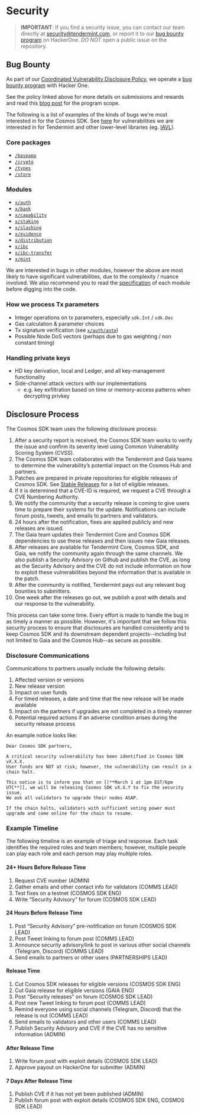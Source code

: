 # Security

> **IMPORTANT**: If you find a security issue, you can contact our team directly at
> security@tendermint.com, or report it to our [bug bounty program](https://hackerone.com/tendermint) on HackerOne. _DO NOT_ open a public issue on the repository.

## Bug Bounty

As part of our [Coordinated Vulnerability Disclosure Policy](https://tendermint.com/security), we operate a
[bug bounty program](https://hackerone.com/tendermint) with Hacker One.

See the policy linked above for more details on submissions and rewards and read
this [blog post](https://blog.cosmos.network/bug-bounty-program-for-tendermint-cosmos-833c67693586) for the program scope.

The following is a list of examples of the kinds of bugs we're most interested
in for the Cosmos SDK. See [here](https://github.com/tendermint/tendermint/blob/master/SECURITY.md) for vulnerabilities we are interested
in for Tendermint and other lower-level libraries (eg. [IAVL](https://github.com/tendermint/iavl)).

### Core packages

- [`/baseapp`](https://github.com/Stride-Labs/cosmos-sdk/tree/master/baseapp)
- [`/crypto`](https://github.com/Stride-Labs/cosmos-sdk/tree/master/crypto)
- [`/types`](https://github.com/Stride-Labs/cosmos-sdk/tree/master/types)
- [`/store`](https://github.com/Stride-Labs/cosmos-sdk/tree/master/store)

### Modules

- [`x/auth`](https://github.com/Stride-Labs/cosmos-sdk/tree/master/x/auth)
- [`x/bank`](https://github.com/Stride-Labs/cosmos-sdk/tree/master/x/bank)
- [`x/capability`](https://github.com/Stride-Labs/cosmos-sdk/tree/master/x/capability)
- [`x/staking`](https://github.com/Stride-Labs/cosmos-sdk/tree/master/x/staking)
- [`x/slashing`](https://github.com/Stride-Labs/cosmos-sdk/tree/master/x/slashing)
- [`x/evidence`](https://github.com/Stride-Labs/cosmos-sdk/tree/master/x/evidence)
- [`x/distribution`](https://github.com/Stride-Labs/cosmos-sdk/tree/master/x/distribution)
- [`x/ibc`](https://github.com/Stride-Labs/cosmos-sdk/tree/master/x/ibc)
- [`x/ibc-transfer`](https://github.com/Stride-Labs/cosmos-sdk/tree/master/x/ibc-transfer)
- [`x/mint`](https://github.com/Stride-Labs/cosmos-sdk/tree/master/x/mint)

We are interested in bugs in other modules, however the above are most likely to
have significant vulnerabilities, due to the complexity / nuance involved. We
also recommend you to read the [specification](https://github.com/Stride-Labs/cosmos-sdk/blob/master/docs/building-modules/README.md) of each module before digging into
the code.

### How we process Tx parameters

- Integer operations on tx parameters, especially `sdk.Int` / `sdk.Dec`
- Gas calculation & parameter choices
- Tx signature verification (see [`x/auth/ante`](https://github.com/Stride-Labs/cosmos-sdk/tree/master/x/auth/ante))
- Possible Node DoS vectors (perhaps due to gas weighting / non constant timing)

### Handling private keys

- HD key derivation, local and Ledger, and all key-management functionality
- Side-channel attack vectors with our implementations
  - e.g. key exfiltration based on time or memory-access patterns when decrypting privkey

## Disclosure Process

The Cosmos SDK team uses the following disclosure process:

1. After a security report is received, the Cosmos SDK team works to verify the issue and confirm its severity level using Common Vulnerability Scoring System (CVSS).
1. The Cosmos SDK team collaborates with the Tendermint and Gaia teams to determine the vulnerability’s potential impact on the Cosmos Hub and partners.
1. Patches are prepared in private repositories for eligible releases of Cosmos SDK. See [Stable Releases](https://github.com/Stride-Labs/cosmos-sdk/blob/master/STABLE_RELEASES.md) for a list of eligible releases.
1. If it is determined that a CVE-ID is required, we request a CVE through a CVE Numbering Authority.
1. We notify the community that a security release is coming to give users time to prepare their systems for the update. Notifications can include forum posts, tweets, and emails to partners and validators.
1. 24 hours after the notification, fixes are applied publicly and new releases are issued.
1. The Gaia team updates their Tendermint Core and Cosmos SDK dependencies to use these releases and then issues new Gaia releases.
1. After releases are available for Tendermint Core, Cosmos SDK, and Gaia, we notify the community again through the same channels. We also publish a Security Advisory on Github and publish the CVE, as long as the Security Advisory and the CVE do not include information on how to exploit these vulnerabilities beyond the information that is available in the patch.
1. After the community is notified, Tendermint pays out any relevant bug bounties to submitters.
1. One week after the releases go out, we publish a post with details and our response to the vulnerability.

This process can take some time. Every effort is made to handle the bug in as timely a manner as possible. However, it's important that we follow this security process to ensure that disclosures are handled consistently and to keep Cosmos SDK and its downstream dependent projects--including but not limited to Gaia and the Cosmos Hub--as secure as possible.

### Disclosure Communications

Communications to partners usually include the following details:

1. Affected version or versions
1. New release version
1. Impact on user funds
1. For timed releases, a date and time that the new release will be made available
1. Impact on the partners if upgrades are not completed in a timely manner
1. Potential required actions if an adverse condition arises during the security release process

An example notice looks like:

```
Dear Cosmos SDK partners,

A critical security vulnerability has been identified in Cosmos SDK vX.X.X.
User funds are NOT at risk; however, the vulnerability can result in a chain halt.

This notice is to inform you that on [[**March 1 at 1pm EST/6pm UTC**]], we will be releasing Cosmos SDK vX.X.Y to fix the security issue.
We ask all validators to upgrade their nodes ASAP.

If the chain halts, validators with sufficient voting power must upgrade and come online for the chain to resume.
```

### Example Timeline

The following timeline is an example of triage and response. Each task identifies the required roles and team members; however, multiple people can play each role and each person may play multiple roles.

#### 24+ Hours Before Release Time

1. Request CVE number (ADMIN)
1. Gather emails and other contact info for validators (COMMS LEAD)
1. Test fixes on a testnet (COSMOS SDK ENG)
1. Write “Security Advisory” for forum (COSMOS SDK LEAD)

#### 24 Hours Before Release Time

1. Post “Security Advisory” pre-notification on forum (COSMOS SDK LEAD)
1. Post Tweet linking to forum post (COMMS LEAD)
1. Announce security advisory/link to post in various other social channels (Telegram, Discord) (COMMS LEAD)
1. Send emails to partners or other users (PARTNERSHIPS LEAD)

#### Release Time

1. Cut Cosmos SDK releases for eligible versions (COSMOS SDK ENG)
1. Cut Gaia release for eligible versions (GAIA ENG)
1. Post “Security releases” on forum (COSMOS SDK LEAD)
1. Post new Tweet linking to forum post (COMMS LEAD)
1. Remind everyone using social channels (Telegram, Discord) that the release is out (COMMS LEAD)
1. Send emails to validators and other users (COMMS LEAD)
1. Publish Security Advisory and CVE if the CVE has no sensitive information (ADMIN)

#### After Release Time

1. Write forum post with exploit details (COSMOS SDK LEAD)
1. Approve payout on HackerOne for submitter (ADMIN)

#### 7 Days After Release Time

1. Publish CVE if it has not yet been published (ADMIN)
1. Publish forum post with exploit details (COSMOS SDK ENG, COSMOS SDK LEAD)
